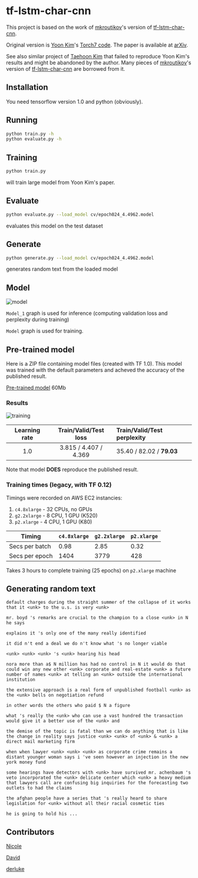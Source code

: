 # tf-lstm-char-cnn

This project is based on the work of [mkroutikov](https://github.com/mkroutikov)'s version of [tf-lstm-char-cnn](https://github.com/mkroutikov/tf-lstm-char-cnn).

Original version is [Yoon Kim](https://github.com/yoonkim)'s [Torch7 code](https://github.com/yoonkim/lstm-char-cnn). The paper is available at [arXiv](https://arxiv.org/abs/1508.06615).

See also similar project of [Taehoon Kim](https://github.com/carpedm20/lstm-char-cnn-tensorflow) that failed to reproduce Yoon Kim's results and might be abandoned by the author. Many pieces of [mkroutikov](https://github.com/mkroutikov)'s version of [tf-lstm-char-cnn](https://github.com/mkroutikov/tf-lstm-char-cnn) are borrowed from it.

## Installation
You need tensorflow version 1.0 and python (obviously).

## Running

```sh
python train.py -h
python evaluate.py -h
```

## Training

```sh
python train.py
```
will train large model from Yoon Kim's paper.

## Evaluate

```sh
python evaluate.py --load_model cv/epoch024_4.4962.model
```
evaluates this model on the test dataset

## Generate

```sh
python generate.py --load_model cv/epoch024_4.4962.model
```
generates random text from the loaded model

## Model

![model](https://cloud.githubusercontent.com/assets/14280777/17991383/13990c56-6b0c-11e6-8a9f-f4de07a6984f.png)

`Model_1` graph is used for inference (computing validation loss and perplexity during training)

`Model` graph is used for training.

## Pre-trained model

Here is a ZIP file containing model files (created with TF 1.0). This model was trained with the default parameters
and acheved the accuracy of the published result.

[Pre-trained model](https://drive.google.com/open?id=0B27Dn0k-PX-YQ0FwTm5qS2FQMXM) 60Mb

### Results

![training](https://cloud.githubusercontent.com/assets/14280777/20392288/24afe002-aca5-11e6-8729-edc3e4dccc55.png)

| Learning rate  |  Train/Valid/Test loss  |  Train/Valid/Test perplexity  |
|:--------------:|:-----------------------:|:------------------------------|
| 1.0            | 3.815 / 4.407 / 4.369   | 35.40 / 82.02 / **79.03**        |

Note that model **DOES** reproduce the published result.

### Training times (legacy, with TF 0.12)

Timings were recorded on AWS EC2 instancies:

1. `c4.8xlarge` - 32 CPUs, no GPUs
2. `g2.2xlarge` - 8 CPU, 1 GPU (K520)
3. `p2.xlarge`  - 4 CPU, 1 GPU (K80)

|   Timing        | `c4.8xlarge` | `g2.2xlarge` | `p2.xlarge` |
|-----------------|--------------|--------------|-------------|
| Secs per batch  | 0.98         | 2.85         | 0.32        |
| Secs per epoch  | 1404         | 3779         | 428         |

Takes 3 hours to complete training (25 epochs) on `p2.xlarge` machine

## Generating random text
```
default charges during the straight summer of the collapse of it works that it <unk> to the u.s. is very <unk> 

mr. boyd 's remarks are crucial to the champion to a close <unk> in N he says 

explains it 's only one of the many really identified 

it did n't end a deal we do n't know what 's no longer viable 

<unk> <unk> <unk> 's <unk> hearing his head 

nora more than a$ N million has had no control in N it would do that could win any new other <unk> corporate and real-estate <unk> a future number of names <unk> at telling an <unk> outside the international institution 

the extensive approach is a real form of unpublished football <unk> as the <unk> bells on negotiation refund 

in other words the others who paid $ N a figure 

what 's really the <unk> who can use a vast hundred the transaction would give it a better use of the <unk> and 

the demise of the topic is fatal than we can do anything that is like the change in reality says justice <unk> <unk> of <unk> & <unk> a direct mail marketing firm 

when when lawyer <unk> <unk> <unk> as corporate crime remains a distant younger woman says i 've seen however an injection in the new york money fund 

some hearings have detectors with <unk> have survived mr. achenbaum 's veto incorporated the <unk> delicate center which <unk> a heavy medium that lawyers call are confusing big inquiries for the forecasting two outlets to had the claims 

the afghan people have a series that 's really heard to share legislation for <unk> without all their racial cosmetic ties 

he is going to hold his ...
```

## Contributors

[Nicole](https://github.com/hejunqing)

[David](https://github.com/pythonner)

[derluke](https://github.com/derluke)
